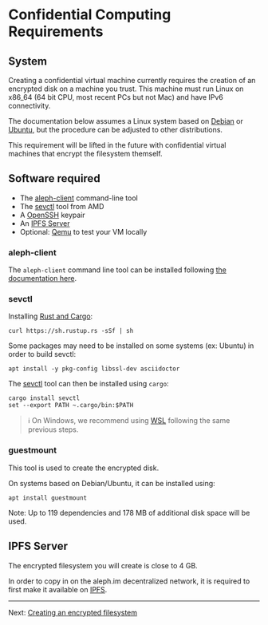 # Confidential Computing Requirements

## System

Creating a confidential virtual machine currently requires the creation of an encrypted disk on a machine you trust.
This machine must run Linux on x86_64 (64 bit CPU, most recent PCs but not Mac) and have IPv6 connectivity.

The documentation below assumes a Linux system based on [Debian](https://www.debian.org/) or [Ubuntu](https://ubuntu.com/), but the procedure can be adjusted to other distributions.

This requirement will be lifted in the future with confidential virtual machines that encrypt the filesystem themself.

## Software required

- The [aleph-client](https://github.com/aleph-im/aleph-client/) command-line tool
- The [sevctl](https://github.com/virtee/sevctl) tool from AMD
- A [OpenSSH](https://www.openssh.com/) keypair
- An [IPFS Server](https://github.com/ipfs/kubo)
- Optional: [Qemu](https://www.qemu.org/) to test your VM locally

### aleph-client

The `aleph-client` command line tool can be installed
following [the documentation here](../../tools/aleph-client/index.md).

### sevctl

Installing [Rust and Cargo](https://doc.rust-lang.org/cargo/getting-started/installation.html):

```shell
curl https://sh.rustup.rs -sSf | sh
```

Some packages may need to be installed on some systems (ex: Ubuntu) in order to build sevctl:

```shell
apt install -y pkg-config libssl-dev asciidoctor
```

The [sevctl](https://github.com/virtee/sevctl) tool can then be installed using `cargo`:

```shell
cargo install sevctl
set --export PATH ~.cargo/bin:$PATH
```

> ℹ️ On Windows, we recommend using [WSL](https://learn.microsoft.com/en-us/windows/wsl/install) following the same previous steps.

### guestmount

This tool is used to create the encrypted disk.

On systems based on Debian/Ubuntu, it can be installed using:

```shell
apt install guestmount
```

Note: Up to 119 dependencies and 178 MB of additional disk space will be used.

## IPFS Server

The encrypted filesystem you will create is close to 4 GB.

In order to copy in on the aleph.im decentralized network, it is required to first
make it available on [IPFS](https://ipfs.tech/).

---

Next: [Creating an encrypted filesystem](./encrypted-disk.md)
